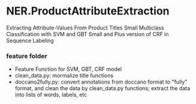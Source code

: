 # NER.ProductAttributeExtraction
Extracting Attribute-Values From Product Titles
Small Multiclass Classification with SVM and GBT
Small and Plus version of CRF in Sequence Labeling

### feature folder
- Feature Function for SVM, GBT, CRF model
- clean_data.py: mormalize title functions
- doccano2fully.py: convert annotations from doccano format to "fully" format,
  and clean the data by clean_data.py functions; extract the data into lists of words, labels, etc

